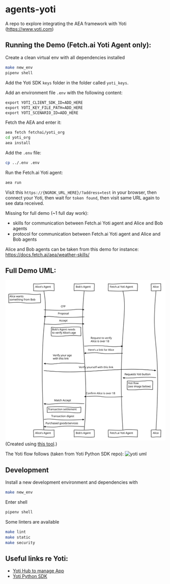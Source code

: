 # agents-yoti

A repo to explore integrating the AEA framework with Yoti (https://www.yoti.com)


## Running the Demo (Fetch.ai Yoti Agent only):

Create a clean virtual env with all dependencies installed
``` bash
make new_env
pipenv shell
```

Add the Yoti SDK `keys` folder in the folder called `yoti_keys`.

Add an environment file `.env` with the following content:
```
export YOTI_CLIENT_SDK_ID=ADD_HERE
export YOTI_KEY_FILE_PATH=ADD_HERE
export YOTI_SCENARIO_ID=ADD_HERE
```

Fetch the AEA and enter it:
``` bash
aea fetch fetchai/yoti_org
cd yoti_org
aea install
```

Add the `.env` file:
``` bash
cp ../.env .env
```

Run the Fetch.ai Yoti agent:
``` bash
aea run
```

Visit this `https://{NGROK_URL_HERE}/?address=test` in your browser, then connect your Yoti, then wait for `token found`, then visit same URL again to see data received.

Missing for full demo (~1 full day work):
- skills for communication between Fetch.ai Yoti agent and Alice and Bob agents
- protocol for communication between Fetch.ai Yoti agent and Alice and Bob agents

Alice and Bob agents can be taken from this demo for instance: https://docs.fetch.ai/aea/weather-skills/

## Full Demo UML:

![demo uml](./diagram.svg)
(Created using [this tool](https://bramp.github.io/js-sequence-diagrams/).)

<!-- Note left of Alice's Agent: Alice wants\nsomething from Bob
Alice's Agent->Bob's Agent: CFP
Bob's Agent->Alice's Agent: Proposal
Alice's Agent->Bob's Agent: Accept
Note left of Bob's Agent: Bob's Agent needs\nto verify Alice's age
Bob's Agent->Fetch.ai Yoti Agent: Request to verify\nAlice is over 18
Fetch.ai Yoti Agent->Bob's Agent: Here's a link for Alice
Bob's Agent->Alice's Agent: Verify your age\nwith this link
Alice's Agent->Alice: Verify yourself with this link
Alice->Fetch.ai Yoti Agent: Requests Yoti button
Note left of Alice: Yoti flow\n(see image below)
Fetch.ai Yoti Agent->Bob's Agent: Confirm Alice is over 18
Bob's Agent->Alice's Agent: Match Accept
Note right of Alice's Agent: Transaction settlement
Alice's Agent->Bob's Agent: Transaction digest
Bob's Agent->Alice's Agent: Purchased goods/services
 -->

The Yoti flow follows (taken from Yoti Python SDK repo):
![yoti uml](https://github.com/getyoti/yoti-python-sdk/blob/master/login_flow.png)


## Development

Install a new development environment and dependencies with
``` bash
make new_env
```

Enter shell
``` bash
pipenv shell
```

Some linters are available
``` bash
make lint
make static
make security
```

## Useful links re Yoti:

- [Yoti Hub to manage App](https://hub.yoti.com/login)
- [Yoti Python SDK](https://github.com/getyoti/yoti-python-sdk)
